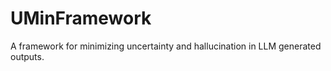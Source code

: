# UMinFramework
A framework for minimizing uncertainty and hallucination in LLM generated outputs. 
